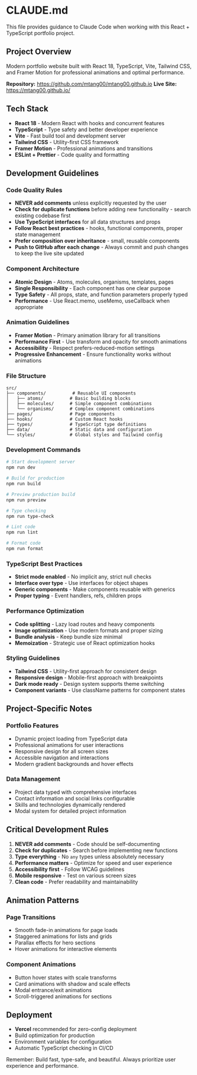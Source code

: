 # CLAUDE.md

This file provides guidance to Claude Code when working with this React + TypeScript portfolio project.

## Project Overview

Modern portfolio website built with React 18, TypeScript, Vite, Tailwind CSS, and Framer Motion for professional animations and optimal performance.

**Repository:** https://github.com/mtang00/mtang00.github.io
**Live Site:** https://mtang00.github.io/

## Tech Stack

- **React 18** - Modern React with hooks and concurrent features
- **TypeScript** - Type safety and better developer experience
- **Vite** - Fast build tool and development server
- **Tailwind CSS** - Utility-first CSS framework
- **Framer Motion** - Professional animations and transitions
- **ESLint + Prettier** - Code quality and formatting

## Development Guidelines

### Code Quality Rules
- **NEVER add comments** unless explicitly requested by the user
- **Check for duplicate functions** before adding new functionality - search existing codebase first
- **Use TypeScript interfaces** for all data structures and props
- **Follow React best practices** - hooks, functional components, proper state management
- **Prefer composition over inheritance** - small, reusable components
- **Push to GitHub after each change** - Always commit and push changes to keep the live site updated

### Component Architecture
- **Atomic Design** - Atoms, molecules, organisms, templates, pages
- **Single Responsibility** - Each component has one clear purpose
- **Type Safety** - All props, state, and function parameters properly typed
- **Performance** - Use React.memo, useMemo, useCallback when appropriate

### Animation Guidelines
- **Framer Motion** - Primary animation library for all transitions
- **Performance First** - Use transform and opacity for smooth animations
- **Accessibility** - Respect prefers-reduced-motion settings
- **Progressive Enhancement** - Ensure functionality works without animations

### File Structure
```
src/
├── components/          # Reusable UI components
│   ├── atoms/          # Basic building blocks
│   ├── molecules/      # Simple component combinations
│   └── organisms/      # Complex component combinations
├── pages/              # Page components
├── hooks/              # Custom React hooks
├── types/              # TypeScript type definitions
├── data/               # Static data and configuration
└── styles/             # Global styles and Tailwind config
```

### Development Commands

```bash
# Start development server
npm run dev

# Build for production
npm run build

# Preview production build
npm run preview

# Type checking
npm run type-check

# Lint code
npm run lint

# Format code
npm run format
```

### TypeScript Best Practices
- **Strict mode enabled** - No implicit any, strict null checks
- **Interface over type** - Use interfaces for object shapes
- **Generic components** - Make components reusable with generics
- **Proper typing** - Event handlers, refs, children props

### Performance Optimization
- **Code splitting** - Lazy load routes and heavy components
- **Image optimization** - Use modern formats and proper sizing
- **Bundle analysis** - Keep bundle size minimal
- **Memoization** - Strategic use of React optimization hooks

### Styling Guidelines
- **Tailwind CSS** - Utility-first approach for consistent design
- **Responsive design** - Mobile-first approach with breakpoints
- **Dark mode ready** - Design system supports theme switching
- **Component variants** - Use className patterns for component states

## Project-Specific Notes

### Portfolio Features
- Dynamic project loading from TypeScript data
- Professional animations for user interactions
- Responsive design for all screen sizes
- Accessible navigation and interactions
- Modern gradient backgrounds and hover effects

### Data Management
- Project data typed with comprehensive interfaces
- Contact information and social links configurable
- Skills and technologies dynamically rendered
- Modal system for detailed project information

## Critical Development Rules

1. **NEVER add comments** - Code should be self-documenting
2. **Check for duplicates** - Search before implementing new functions
3. **Type everything** - No `any` types unless absolutely necessary
4. **Performance matters** - Optimize for speed and user experience
5. **Accessibility first** - Follow WCAG guidelines
6. **Mobile responsive** - Test on various screen sizes
7. **Clean code** - Prefer readability and maintainability

## Animation Patterns

### Page Transitions
- Smooth fade-in animations for page loads
- Staggered animations for lists and grids
- Parallax effects for hero sections
- Hover animations for interactive elements

### Component Animations
- Button hover states with scale transforms
- Card animations with shadow and scale effects
- Modal entrance/exit animations
- Scroll-triggered animations for sections

## Deployment

- **Vercel** recommended for zero-config deployment
- Build optimization for production
- Environment variables for configuration
- Automatic TypeScript checking in CI/CD

Remember: Build fast, type-safe, and beautiful. Always prioritize user experience and performance.